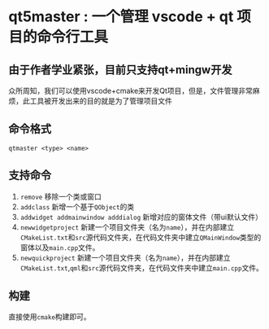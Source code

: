 # qt5master : 一个管理 vscode + qt 项目的命令行工具
## 由于作者学业紧张，目前只支持qt+mingw开发
众所周知，我们可以使用vscode+cmake来开发Qt项目，但是，文件管理非常麻烦，此工具被开发出来的目的就是为了管理项目文件

## 命令格式
```
qtmaster <type> <name>
```
## 支持命令
1. `remove` 移除一个类或窗口
2. `addclass` 新增一个基于`QObject`的类
3. `addwidget addmainwindow adddialog` 新增对应的窗体文件（带ui默认文件）
4. `newwidgetproject` 新建一个项目文件夹（名为`name`），并在内部建立`CMakeList.txt`和`src`源代码文件夹，在代码文件夹中建立`QMainWindow`类型的窗体以及`main.cpp`文件。
5. `newquickproject` 新建一个项目文件夹（名为`name`），并在内部建立`CMakeList.txt`,`qml`和`src`源代码文件夹，在代码文件夹中建立`main.cpp`文件。

## 构建
直接使用`cmake`构建即可。